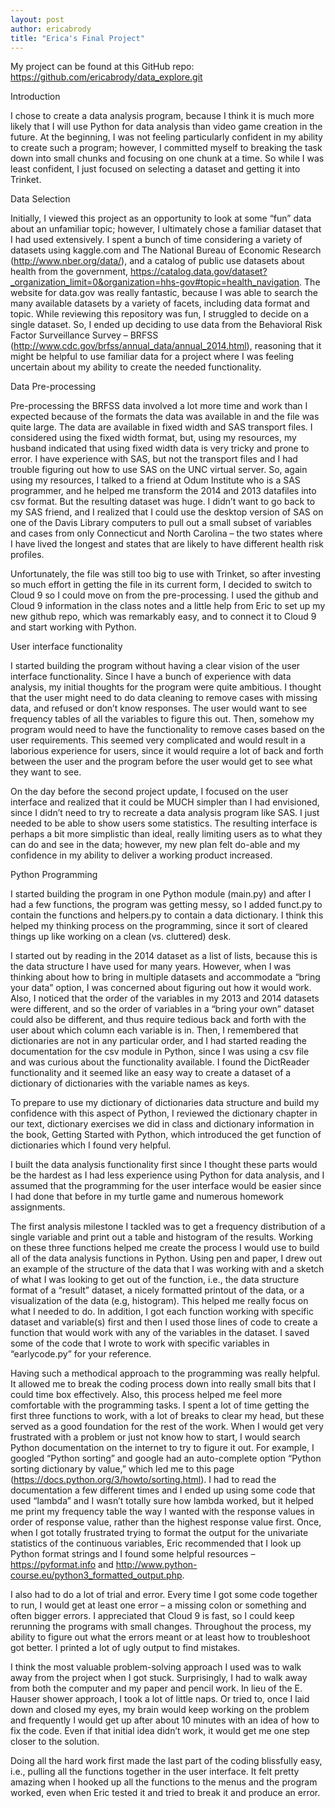 ```yaml
---
layout: post
author: ericabrody
title: "Erica's Final Project"
---
```


My project can be found at this GitHub repo: https://github.com/ericabrody/data_explore.git

Introduction

I chose to create a data analysis program, because I think it is much more likely that I will use Python for data analysis than video game creation in the future. At the beginning, I was not feeling particularly confident in my ability to create such a program; however, I committed myself to breaking the task down into small chunks and focusing on one chunk at a time. So while I was least confident, I just focused on selecting a dataset and getting it into Trinket. 

Data Selection

Initially, I viewed this project as an opportunity to look at some “fun” data about an unfamiliar topic; however, I ultimately chose a familiar dataset that I had used extensively. I spent a bunch of time considering a variety of datasets using kaggle.com and The National Bureau of Economic Research (http://www.nber.org/data/), and a catalog of public use datasets about health from the government, https://catalog.data.gov/dataset?_organization_limit=0&organization=hhs-gov#topic=health_navigation. The website for data.gov was really fantastic, because I was able to search the many available datasets by a variety of facets, including data format and topic. While reviewing this repository was fun, I struggled to decide on a single dataset. So, I ended up deciding to use data from the Behavioral Risk Factor Surveillance Survey – BRFSS (http://www.cdc.gov/brfss/annual_data/annual_2014.html), reasoning that it might be helpful to use familiar data for a project where I was feeling uncertain about my ability to create the needed functionality. 

Data Pre-processing

Pre-processing the BRFSS data involved a lot more time and work than I expected because of the formats the data was available in and the file was quite large. The data are available in fixed width and SAS transport files. I considered using the fixed width format, but, using my resources, my husband indicated that using fixed width data is very tricky and prone to error. I have experience with SAS, but not the transport files and I had trouble figuring out how to use SAS on the UNC virtual server. So, again using my resources, I talked to a friend at Odum Institute who is a SAS programmer, and he helped me transform the 2014 and 2013 datafiles into csv format. But the resulting dataset was huge. I didn’t want to go back to my SAS friend, and I realized that I could use the desktop version of SAS on one of the Davis Library computers to pull out a small subset of variables and cases from only Connecticut and North Carolina – the two states where I have lived the longest and states that are likely to have different health risk profiles. 

Unfortunately, the file was still too big to use with Trinket, so after investing so much effort in getting the file in its current form, I decided to switch to Cloud 9 so I could move on from the pre-processing. I used the github and Cloud 9 information in the class notes and a little help from Eric to set up my new github repo, which was remarkably easy, and to connect it to Cloud 9 and start working with Python.

User interface functionality

I started building the program without having a clear vision of the user interface functionality. Since I have a bunch of experience with data analysis, my initial thoughts for the program were quite ambitious.  I thought that the user might need to do data cleaning to remove cases with missing data, and refused or don’t know responses. The user would want to see frequency tables of all the variables to figure this out. Then, somehow my program would need to have the functionality to remove cases based on the user requirements. This seemed very complicated and would result in a laborious experience for users, since it would require a lot of back and forth between the user and the program before the user would get to see what they want to see. 

On the day before the second project update, I focused on the user interface and realized that it could be MUCH simpler than I had envisioned, since I didn’t need to try to recreate a data analysis program like SAS. I just needed to be able to show users some statistics. The resulting interface is perhaps a bit more simplistic than ideal, really limiting users as to what they can do and see in the data; however, my new plan felt do-able and my confidence in my ability to deliver a working product increased.

Python Programming 

I started building the program in one Python module (main.py) and after I had a few functions, the program was getting messy, so I added funct.py to contain the functions and helpers.py to contain a data dictionary. I think this helped my thinking process on the programming, since it sort of cleared things up like working on a clean (vs. cluttered) desk. 

I started out by reading in the 2014 dataset as a list of lists, because this is the data structure I have used for many years. However, when I was thinking about how to bring in multiple datasets and accommodate a “bring your data” option, I was concerned about figuring out how it would work. Also, I noticed that the order of the variables in my 2013 and 2014 datasets were different, and so the order of variables in a “bring your own” dataset could also be different, and thus require tedious back and forth with the user about which column each variable is in. Then, I remembered that dictionaries are not in any particular order, and I had started reading the documentation for the csv module in Python, since I was using a csv file and was curious about the functionality available. I found the DictReader functionality and it seemed like an easy way to create a dataset of a dictionary of dictionaries with the variable names as keys.

To prepare to use my dictionary of dictionaries data structure and build my confidence with this aspect of Python, I reviewed the dictionary chapter in our text, dictionary exercises we did in class and dictionary information in the book, Getting Started with Python, which introduced the get function of dictionaries which I found very helpful.

I built the data analysis functionality first since I thought these parts would be the hardest as I had less experience using Python for data analysis, and I assumed that the programming for the user interface would be easier since I had done that before in my turtle game and numerous homework assignments. 

The first analysis milestone I tackled was to get a frequency distribution of a single variable and print out a table and histogram of the results. Working on these three functions helped me create the process I would use to build all of the data analysis functions in Python. Using pen and paper, I drew out an example of the structure of the data that I was working with and a sketch of what I was looking to get out of the function, i.e., the data structure format of a “result” dataset, a nicely formatted printout of the data, or a visualization of the data (e.g, histogram).  This helped me really focus on what I needed to do. In addition, I got each function working with specific dataset and variable(s) first and then I used those lines of code to create a function that would work with any of the variables in the dataset. I saved some of the code that I wrote to work with specific variables in “earlycode.py” for your reference.

Having such a methodical approach to the programming was really helpful. It allowed me to break the coding process down into really small bits that I could time box effectively. Also, this process helped me feel more comfortable with the programming tasks. I spent a lot of time getting the first three functions to work, with a lot of breaks to clear my head, but these served as a good foundation for the rest of the work. When I would get very frustrated with a problem or just not know how to start, I would search Python documentation on the internet to try to figure it out. For example, I googled “Python sorting” and google had an auto-complete option “Python sorting dictionary by value,” which led me to this page (https://docs.python.org/3/howto/sorting.html). I had to read the documentation a few different times and I ended up using some code that used “lambda” and I wasn’t totally sure how lambda worked, but it helped me print my frequency table the way I wanted with the response values in order of response value, rather than the highest response value first. Once, when I got totally frustrated trying to format the output for the univariate statistics of the continuous variables, Eric recommended that I look up Python format strings and I found some helpful resources – https://pyformat.info and http://www.python-course.eu/python3_formatted_output.php.  

I also had to do a lot of trial and error. Every time I got some code together to run, I would get at least one error – a missing colon or something and often bigger errors. I appreciated that Cloud 9 is fast, so I could keep rerunning the programs with small changes. Throughout the process, my ability to figure out what the errors meant or at least how to troubleshoot got better. I printed a lot of ugly output to find mistakes.    

I think the most valuable problem-solving approach I used was to walk away from the project when I got stuck. Surprisingly, I had to walk away from both the computer and my paper and pencil work. In lieu of the E. Hauser shower approach, I took a lot of little naps. Or tried to, once I laid down and closed my eyes, my brain would keep working on the problem and frequently I would get up after about 10 minutes with an idea of how to fix the code. Even if that initial idea didn’t work, it would get me one step closer to the solution.

Doing all the hard work first made the last part of the coding blissfully easy, i.e., pulling all the functions together in the user interface. It felt pretty amazing when I hooked up all the functions to the menus and the program worked, even when Eric tested it and tried to break it and produce an error. 


